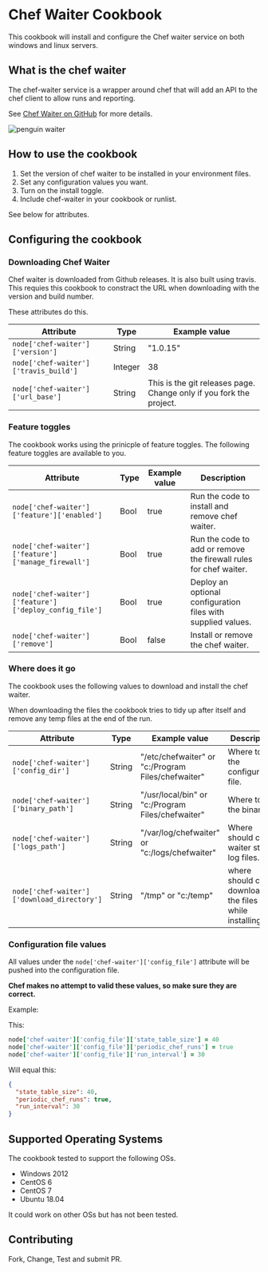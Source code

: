 # Chef Waiter Cookbook

This cookbook will install and configure the Chef waiter service on both windows and linux servers.

## What is the chef waiter

The chef-waiter service is a wrapper around chef that will add an API to the chef client to allow runs and reporting.

See [Chef Waiter on GitHub](https://github.com/morfien101/chef-waiter) for more details.

![penguin waiter](https://github.com/morfien101/chef-waiter-cookbook/raw/master/README/waiter_T.png "penguin waiter")

## How to use the cookbook

1. Set the version of chef waiter to be installed in your environment files.
1. Set any configuration values you want.
1. Turn on the install toggle.
1. Include chef-waiter in your cookbook or runlist.

See below for attributes.

## Configuring the cookbook

### Downloading Chef Waiter

Chef waiter is downloaded from Github releases. It is also built using travis. This requies this cookbook to constract the URL when downloading with the version and build number.

These attributes do this.

| Attribute | Type | Example value |
---|---|---
`node['chef-waiter']['version']` | String | "1.0.15"
`node['chef-waiter']['travis_build']` | Integer | 38
`node['chef-waiter']['url_base']` | String | This is the git releases page. Change only if you fork the project.

### Feature toggles

The cookbook works using the prinicple of feature toggles.
The following feature toggles are available to you.

| Attribute | Type | Example value | Description
---|---|---|---
`node['chef-waiter']['feature']['enabled']` | Bool | true | Run the code to install and remove chef waiter.
`node['chef-waiter']['feature']['manage_firewall']` | Bool | true | Run the code to add or remove the firewall rules for chef waiter.
`node['chef-waiter']['feature']['deploy_config_file']` | Bool | true | Deploy an optional configuration files with supplied values.
`node['chef-waiter']['remove']` | Bool | false | Install or remove the chef waiter.

### Where does it go

The cookbook uses the following values to download and install the chef waiter.

When downloading the files the cookbook tries  to tidy up after itself and remove any temp files at the end of the run.

| Attribute | Type | Example value | Description
---|---|---|---
`node['chef-waiter']['config_dir']` | String | "/etc/chefwaiter" or "c:/Program Files/chefwaiter" | Where to put the configuration file.
`node['chef-waiter']['binary_path']` | String | "/usr/local/bin" or "c:/Program Files/chefwaiter" | Where to put the binary.
`node['chef-waiter']['logs_path']` | String | "/var/log/chefwaiter" or "c:/logs/chefwaiter" | Where should chef waiter store log files.
`node['chef-waiter']['download_directory']` | String | "/tmp" or "c:/temp" | where should chef download the files to while installing.

### Configuration file values

All values under the `node['chef-waiter']['config_file']` attribute will be pushed into the configuration file. 

__Chef makes no attempt to valid these values, so make sure they are correct.__

Example:

This:

```ruby
node['chef-waiter']['config_file']['state_table_size'] = 40
node['chef-waiter']['config_file']['periodic_chef_runs'] = true
node['chef-waiter']['config_file']['run_interval'] = 30
```

Will equal this:

```json
{
  "state_table_size": 40,
  "periodic_chef_runs": true,
  "run_interval": 30
}
```

## Supported Operating Systems

The cookbook tested to support the following OSs.

* Windows 2012
* CentOS 6
* CentOS 7
* Ubuntu 18.04

It could work on other OSs but has not been tested.

## Contributing

Fork, Change, Test and submit PR.